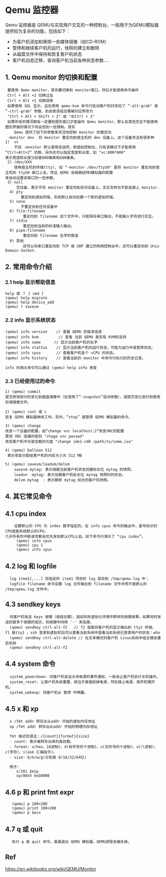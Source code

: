 
# Qemu 监控器 #

Qemu 监控器是 QEMU与实现用户交互的一种控制台，一般用于为QEMU模拟器提供较为复杂的功能，包括如下：

-  为客户机添加和移除一些媒体镜像（如CD-ROM）
-  暂停和继续客户机的运行，快照的建立和删除
-  从磁盘文件中保持和恢复客户机状态
-  客户机动态迁移，查询客户机当前各种状态参数....


## 1. Qemu monitor 的切换和配置 ##

     要使用 Qemu monitor，首先要切换到 monitor窗口，然后才能使用命令操作
     Ctrl + Alt +2 切换过去
     Ctrl + Alt +1 切换回来
     如果使用 SDL 显示，且在使用 qemu-kvm 命令行启动客户机时添加了 “-alt-grab" 或 ”-ctrl-grab" 参数，则会使该组合键被对应修改为
     "Ctrl + Alt + Shift + 2" 或 "右Ctrl + 2"
     如果所有的情况都有一定要到图形窗口才能操作 Qemu monitor，那么在某些完全不能使用图形界面的情况下将会受到一些限制，其实
		Qemu 提供了如下的参数来灵活地控制 monitor 的重定向
     -monitor dev  将 monitor 重定向到宿主机的 dev 设备上。这个设备写法有很多种
    1)  vc 
        不加 -monitor 默认使用该选项，即虚拟控制台，只有该模式下才能使用 “Ctrl+Alt+2” 切换，另外还可以指定宽度和长度，如 "vc:800*600"
    表示宽度和长度分别是800像素和600像素。
     2) /dev/XXX
        使用宿主机的终端(tty), 如 “-monitor /dev/ttyS0" 是将 monitor 重定向到宿主机的 ttyS0 串口上去，而且 QEMU 会根据QEMU模拟器的配置
    来自动设置该串口的一些参数。
     3) null 
         空设备，表示不将 monitor 重定向到任何设备上，无论怎样也不能连接上 monitor.
      4) pty
           重定向到虚拟终端，系统默认自动创建一个新的虚拟终端。
      5) none
           不重定向到任何设备中
      6) file:filename
            重定向到 filename 这个文件中，只能保存串口输出，不能输入字符进行交互。
      7) stdio
            重定向到当前的标准输入输出。
      8) pipe:filename
            重定向到 filename 名字的管道
      9) 其他
            还可以将串口重定向到 TCP 或 UDP 建立的网络控制台中，还可以重定向到 Unix Domain Socket.


## 2. 常用命令介绍 ##
### 2.1 help 显示帮助信息 ###

    help 或 ？ [ cmd ]
    (qemu) help migrate
    (qemu) help device_add
    (qemu) ? savevm

### 2.2 info 显示系统状态 ###

    (qemu) info version    // 查看 QEMU 的版本信息
    (qemu) info kvm         // 查看 当前 QEMU 是否有 KVM的支持
    (qemu) info name      // 显示当前客户机的名字
    (qemu) info stattus    // 显示当前客户机的运行状态，可能为运行中或暂停状态。
    (qemu) info cpus       // 查看客户机各个 vCPU 的状态。
    (qemu) info history    // 查看当前的 monitor 中命令行执行的历史记录。

    info 的相关命令可以通过 (qemu) help info 来查

### 2.3 已经使用过的命令 ###

    1) (qemu) commit
    提交修改部分的变化到磁盘镜像中（在使用了“-snapshot”启动参数），或提交变化部分到使用后端镜像文件。

    2) (qemu) cont 或 c
    恢复 QEMU 模拟器继续工作。另外，“stop” 是暂停 QEMU 模拟器的命令。

    3) (qemu) change
    改变一个设备的配置，如“change vnc localhost:2”改变VNC的配置
    更改 VNC 连接的密码 "chage vnc passwd"
    改变客户机中光驱加载的光盘 "change ide1-cd0 /path/to/some.iso"

    4) (qemu) balloon 512
     表示改变分配给客户机的内存大小为 512 MB

    5) (qemu) savevm/loadvm/delvm
        savevm mytag: 表示根据当前客户机状态创建标志位 mytag 的快照。
        loadvn  mytag: 表示加载客户机标志位 mytag 快照时的状态。
        delvm mytag  : 表示删除 mytag 标志的客户机快照。 

## 4. 其它常见命令 ##

## 4.1 cpu index ##

        设置默认的 CPU 为 index 数字指定的，在 info cpus 命令的输出中，星号标识的CPU就是系统默认的CPU，
    几乎所有的中断请求都会优先发到默认CPU上去。如下命令行演示了 “cpu index”。
         (qemu) info cpus
         (qemu) cpu 1
         (qemu) info cpus

## 4.2 log 和 logfile ##

      log item1[,...] 将指定的 item1 项目的 log 保存到 /tmp/qemu.log 中；
      logfile filename 命令设置 log 文件输出到 filename 文件中而不是默认的 /tmp/qemu.log 文件中。 
    
## 4.3 sendkey keys ##

      向客户机发送 keys 按键（或组合键），就如同非虚拟化环境中那样的按键效果。如果同时发送的是多个按键的组合，则按键中间用 '-' 来连接。
      (qemu) sendkey ctrl-alt-f2   // f2 就是将客户机的显示输出到 tty2 终端， f1 是tty1 。ssh 登录到虚拟机后可以查看当前系统中查看当前系统已登录用户的状态：who
      (qemu) sendkey ctrl-alt-delete // 在文本模式的客户机 Linux系统中组合键会重启系统
      (qemu) sendkey ctrl-alt-f2

## 4.4 system 命令 ##

      system_powerdown: 向客户机发送关闭电源的事件通知，一般会让客户机执行关机操作。
      system_reset: 让客户机系统重置，相当于直接拔掉电源，然后插上电源，按开机键开机。
      system_wakeup: 将客户机从 暂停 中唤醒。

## 4.5 x 和 xp ##

      x /fmt addr 转存出从addr 开始的虚拟内存地址
      xp /fmt addr 转存出从addr 开始的物理内存地址

      fmt 格式的语法：/{count}{format}{size}
      - count: 表示被转存出来的条目数。
      - format: x(hex，16进制)、d(有符号的十进制)、u(无符号的十进制)、o(八进制)、c(字符)、i(asm 汇编指令)。
      - size: b/h/w/g(分别是 8/16/32/64位)
   
      例子:
         x/10i $eip
         xp/80xh 0xb8000

## 4.6 p 和 print fmt expr ##

       (qemu) p 100+200
       (qemu) print 100+200
       (qemu) p $ecx

## 4.7 q 或 quit  ##

       执行 q 或 quit 命令，直接退出 QEMU 模拟器，QEMU进程会被杀掉。



## Ref
https://en.wikibooks.org/wiki/QEMU/Monitor










